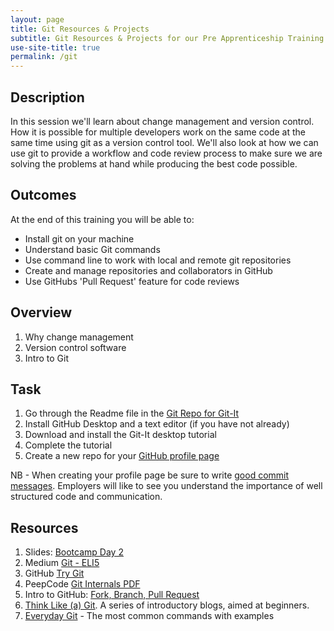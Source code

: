 ```yaml
---
layout: page
title: Git Resources & Projects
subtitle: Git Resources & Projects for our Pre Apprenticeship Training
use-site-title: true
permalink: /git
---
```

## Description
In this session we'll learn about change management and version control. How it is possible for multiple developers work on the same code at the same time using git as a version control tool. We'll also look at how we can use git to provide a workflow and code review process to make sure we are solving the problems at hand while producing the best code possible.

## Outcomes
At the end of this training you will be able to:

- Install git on your machine
- Understand basic Git commands
- Use command line to work with local and remote git repositories
- Create and manage repositories and collaborators in GitHub
- Use GitHubs 'Pull Request' feature for code reviews

## Overview

1. Why change management
1. Version control software
1. Intro to Git

## Task

1. Go through the Readme file in the [Git Repo for Git-It](https://github.com/jlord/git-it-electron)
1. Install GitHub Desktop and a text editor (if you have not already)
1. Download and install the Git-It desktop tutorial
1. Complete the tutorial
1. Create a new repo for your [GitHub profile page](https://bootcamp.wdan.uk/projects/html-css/profile)

NB - When creating your profile page be sure to write [good commit messages](https://chris.beams.io/posts/git-commit/). Employers will like to see you understand the importance of well structured code and communication.

## Resources
1. Slides: [Bootcamp Day 2](https://docs.google.com/presentation/d/126EHkaPl22FvYgYRwBWnwghqxsLAXpD1Cuusc-TNVvg/edit#slide=id.g4e275b5d70_0_111)
1. Medium [Git - ELI5](https://hackernoon.com/understanding-git-fcffd87c15a3)
1. GitHub [Try Git](https://try.github.io/)
1. PeepCode [Git Internals PDF](https://github.com/pluralsight/git-internals-pdf)
1. Intro to GitHub: [Fork, Branch, Pull Request](http://gun.io/blog/how-to-github-fork-branch-and-pull-request/)
1. [Think Like (a) Git](http://think-like-a-git.net/). A series of introductory blogs, aimed at beginners.
1. [Everyday Git](http://www.kernel.org/pub/software/scm/git/docs/everyday.html) - The most common commands with examples
